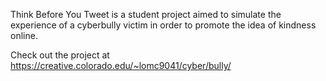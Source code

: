 Think Before You Tweet is a student project aimed to simulate the experience of a cyberbully victim in order to promote the idea of kindness online.

Check out the project at https://creative.colorado.edu/~lomc9041/cyber/bully/

